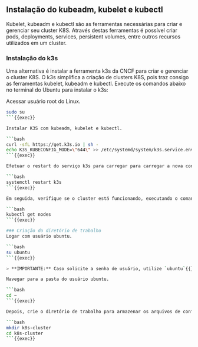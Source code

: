 ## Instalação do kubeadm, kubelet e kubectl
Kubelet, kubeadm e kubectl são as ferramentas necessárias para criar e gerenciar seu cluster K8S. Através destas ferramentas é possível criar pods, deployments, services, persistent volumes, entre outros recursos utilizados em um cluster.

### Instalação do k3s
Uma alternativa é instalar a ferramenta k3s da CNCF para criar e gerenciar o cluster K8S. O k3s simplifica a criação de clusters K8S, pois traz consigo as ferramentas kubelet, kubeadm e kubectl.
Execute os comandos abaixo no terminal do Ubuntu para instalar o k3s:

Acessar usuário root do Linux.

```bash
sudo su
```{{exec}}

Instalar K3S com kubeadm, kubelet e kubectl.

```bash
curl -sfL https://get.k3s.io | sh -
echo K3S_KUBECONFIG_MODE=\"644\" >> /etc/systemd/system/k3s.service.env
```{{exec}}

Efetuar o restart do serviço k3s para carregar para carregar a nova configuração.

```bash
systemctl restart k3s
```{{exec}}

Em seguida, verifique se o cluster está funcionando, executando o comando abaixo no terminal do Ubuntu para obter as informações dos nós do cluster K8S.

```bash
kubectl get nodes
```{{exec}}

### Criação do diretório de trabalho
Logar com usuário ubuntu.

```bash
su ubuntu
```{{exec}}

> **IMPORTANTE:** Caso solicite a senha de usuário, utilize `ubuntu`{{}}

Navegar para a pasta do usuário ubuntu.

```bash
cd ~
```{{exec}}

Depois, crie o diretório de trabalho para armazenar os arquivos de configuração do cluster e navegue para o diretório criado com o comando anterior.

```bash
mkdir k8s-cluster
cd k8s-cluster
```{{exec}}
